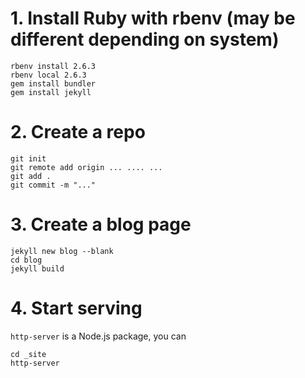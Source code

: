 # 1. Install Ruby with rbenv (may be different depending on system)
```
rbenv install 2.6.3
rbenv local 2.6.3
gem install bundler
gem install jekyll
```

# 2. Create a repo
```
git init
git remote add origin ... .... ...
git add .
git commit -m "..."
```

# 3. Create a blog page
```
jekyll new blog --blank
cd blog
jekyll build
```

# 4. Start serving
`http-server` is a Node.js package, you can
```
cd _site
http-server
```
